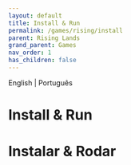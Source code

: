 ```yaml
---
layout: default
title: Install & Run
permalink: /games/rising/install
parent: Rising Lands
grand_parent: Games
nav_order: 1
has_children: false
---
```


English | Português

# Install & Run

# Instalar & Rodar
